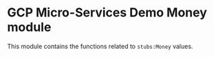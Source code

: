# GCP Micro-Services Demo Money module

This module contains the functions related to `stubs:Money` values.
